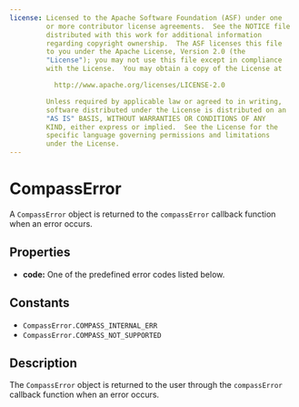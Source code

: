 ```yaml
---
license: Licensed to the Apache Software Foundation (ASF) under one
         or more contributor license agreements.  See the NOTICE file
         distributed with this work for additional information
         regarding copyright ownership.  The ASF licenses this file
         to you under the Apache License, Version 2.0 (the
         "License"); you may not use this file except in compliance
         with the License.  You may obtain a copy of the License at

           http://www.apache.org/licenses/LICENSE-2.0

         Unless required by applicable law or agreed to in writing,
         software distributed under the License is distributed on an
         "AS IS" BASIS, WITHOUT WARRANTIES OR CONDITIONS OF ANY
         KIND, either express or implied.  See the License for the
         specific language governing permissions and limitations
         under the License.
---
```


CompassError
==========

A `CompassError` object is returned to the `compassError` callback function when an error occurs.

Properties
----------

- __code:__ One of the predefined error codes listed below.

Constants
---------
- `CompassError.COMPASS_INTERNAL_ERR` 
- `CompassError.COMPASS_NOT_SUPPORTED`

Description
-----------

The `CompassError` object is returned to the user through the `compassError` callback function when an error occurs.


